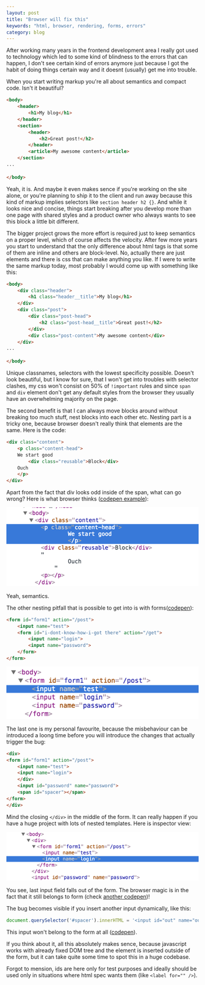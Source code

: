 ```yaml
---
layout: post
title: "Browser will fix this"
keywords: "html, browser, rendering, forms, errors"
category: blog
---
```


After working many years in the frontend development area
I really got used to technology which led to some kind of
blindness to the errors that can happen, I don't see certain
kind of errors anymore just because I got the habit of doing
things certain way and it doesnt (usually) get me into trouble.

When you start writing markup you're all about semantics and
compact code. Isn't it beautiful?

~~~ html
<body>
    <header>
        <h1>My blog</h1>
    </header>
    <section>
        <header>
            <h2>Great post!</h2>
        </header>
        <article>My awesome content</article>
    </section>
...

</body>
~~~

Yeah, it is. And maybe it even makes sence if you're working on the site
alone, or you're planning to ship it to the client and run away because this
kind of markup implies selectors like `section header h2 {}`. And while
it looks nice and concise, things start breaking after you develop more than
one page with shared styles and a product owner who always wants to see this
block a little bit different.

The bigger project grows the more effort is required just to keep semantics
on a proper level, which of course affects the velocity. After few more years
you start to understand that the only difference about html tags is that some
of them are inline and others are block-level. No, actually there are just
elements and there is css that can make anything you like. If I were to write
the same markup today, most probably I would come up with something like this:

~~~ html
<body>
    <div class="header">
        <h1 class="header__title">My blog</h1>
    </div>
    <div class="post">
        <div class="post-head">
            <h2 class="post-head__title">Great post!</h2>
        </div>
        <div class="post-content">My awesome content</div>
    </div>
...

</body>
~~~

Unique classnames, selectors with the lowest specificity possible. Doesn't look
beautiful, but I know for sure, that I won't get into troubles with selector clashes,
my css won't consist on 50% of `!important` rules and since `span` and `div`
element don't get any default styles from the browser they usually have an overwhelming
majority on the page.

The second benefit is that I can always move blocks around without breaking too much
stuff, nest blocks into each other etc. Nesting part is a tricky one, because browser
doesn't really think that elements are the same. Here is the code:

~~~ html
<div class="content">
    <p class="content-head">
    We start good
        <div class="reusable">Block</div>
    Ouch
    </p>
</div>
~~~

Apart from the fact that div looks odd inside of the span, what can go wrong?
Here is what browser thinks ([codepen example](http://codepen.io/can3p/pen/RryEZO)):

![ouch](/public/img/2016-01-28-markup-bugs/nested_tags.png)

Yeah, semantics.

The other nesting pitfall that is possible to get into is with forms([codepen](http://codepen.io/can3p/pen/OMZrQP)):

~~~ html
<form id="form1" action="/post">
    <input name="test">
    <form id="i-dont-know-how-i-got there" action="/get">
        <input name="login">
        <input name="password">
    </form>
</form>
~~~

![omg](/public/img/2016-01-28-markup-bugs/nested_forms.png)

The last one is my personal favourite, because the misbehaviour
can be introduced a loong time before you will introduce the changes
that actually trigger the bug:

~~~ html
<div>
<form id="form1" action="/post">
    <input name="test">
    <input name="login">
    </div>
    <input id="password" name="password">
    <span id="spacer"></span>
</form>
</div>
~~~

Mind the closing `</div>` in the middle of the form. It can really happen
if you have a huge project with lots of nested templates. Here is inspector view:

![oh no](/public/img/2016-01-28-markup-bugs/form_div_intersect.png)

You see, last input field falls out of the form. The browser magic is in the fact
that it still belongs to form (check [another codepen](http://codepen.io/can3p/pen/NxMeBr))!

The bug becomes visible if you insert another input dynamically, like this:

~~~ javascript
document.querySelector('#spacer').innerHTML = '<input id="out" name="out">';
~~~

This input won't belong to the form at all ([codepen](http://codepen.io/can3p/pen/OMZray)).

If you think about it, all this absolutely makes sence, because javascript works with
already fixed DOM tree and the element is inserted outside of the form, but it can take
quite some time to spot this in a huge codebase.

Forgot to mension, ids are here only for test purposes and ideally should be used only
in situations where html spec wants them (like `<label for="" />`).
